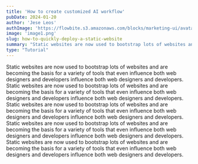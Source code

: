 ```yaml
---
title: 'How to create customized AI workflow'
pubDate: 2024-01-20
author: 'Jese Leos'
authImage: 'https://flowbite.s3.amazonaws.com/blocks/marketing-ui/avatars/jese-leos.png'
image: 'image1.png'
slug: how-to-quickly-deploy-a-static-website
summary: "Static websites are now used to bootstrap lots of websites and are becoming the basis for a variety of tools that even influence both web designers and developers influence both web designers and developers."
type: "Tutorial"
---
```


Static websites are now used to bootstrap lots of websites and are becoming the basis for a variety of tools that even influence both web designers and developers influence both web designers and developers. Static websites are now used to bootstrap lots of websites and are becoming the basis for a variety of tools that even influence both web designers and developers influence both web designers and developers. Static websites are now used to bootstrap lots of websites and are becoming the basis for a variety of tools that even influence both web designers and developers influence both web designers and developers. Static websites are now used to bootstrap lots of websites and are becoming the basis for a variety of tools that even influence both web designers and developers influence both web designers and developers. Static websites are now used to bootstrap lots of websites and are becoming the basis for a variety of tools that even influence both web designers and developers influence both web designers and developers.

